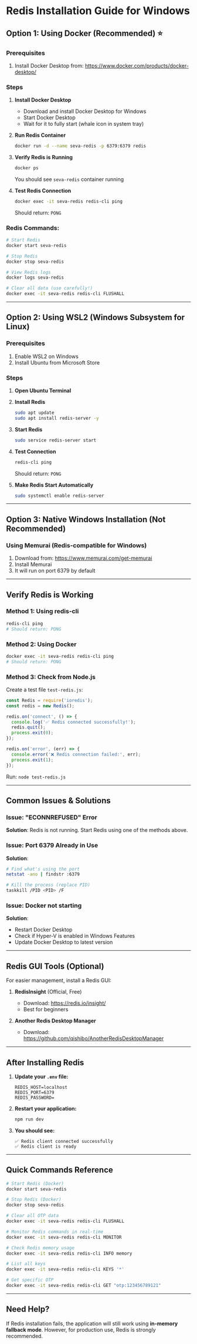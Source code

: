 # Redis Installation Guide for Windows

## Option 1: Using Docker (Recommended) ⭐

### Prerequisites
1. Install Docker Desktop from: https://www.docker.com/products/docker-desktop/

### Steps
1. **Install Docker Desktop**
   - Download and install Docker Desktop for Windows
   - Start Docker Desktop
   - Wait for it to fully start (whale icon in system tray)

2. **Run Redis Container**
   ```bash
   docker run -d --name seva-redis -p 6379:6379 redis
   ```

3. **Verify Redis is Running**
   ```bash
   docker ps
   ```
   You should see `seva-redis` container running

4. **Test Redis Connection**
   ```bash
   docker exec -it seva-redis redis-cli ping
   ```
   Should return: `PONG`

### Redis Commands:
```bash
# Start Redis
docker start seva-redis

# Stop Redis
docker stop seva-redis

# View Redis logs
docker logs seva-redis

# Clear all data (use carefully!)
docker exec -it seva-redis redis-cli FLUSHALL
```

---

## Option 2: Using WSL2 (Windows Subsystem for Linux)

### Prerequisites
1. Enable WSL2 on Windows
2. Install Ubuntu from Microsoft Store

### Steps
1. **Open Ubuntu Terminal**

2. **Install Redis**
   ```bash
   sudo apt update
   sudo apt install redis-server -y
   ```

3. **Start Redis**
   ```bash
   sudo service redis-server start
   ```

4. **Test Connection**
   ```bash
   redis-cli ping
   ```
   Should return: `PONG`

5. **Make Redis Start Automatically**
   ```bash
   sudo systemctl enable redis-server
   ```

---

## Option 3: Native Windows Installation (Not Recommended)

### Using Memurai (Redis-compatible for Windows)
1. Download from: https://www.memurai.com/get-memurai
2. Install Memurai
3. It will run on port 6379 by default

---

## Verify Redis is Working

### Method 1: Using redis-cli
```bash
redis-cli ping
# Should return: PONG
```

### Method 2: Using Docker
```bash
docker exec -it seva-redis redis-cli ping
# Should return: PONG
```

### Method 3: Check from Node.js
Create a test file `test-redis.js`:
```javascript
const Redis = require('ioredis');
const redis = new Redis();

redis.on('connect', () => {
  console.log('✅ Redis connected successfully!');
  redis.quit();
  process.exit(0);
});

redis.on('error', (err) => {
  console.error('❌ Redis connection failed:', err);
  process.exit(1);
});
```

Run: `node test-redis.js`

---

## Common Issues & Solutions

### Issue: "ECONNREFUSED" Error
**Solution**: Redis is not running. Start Redis using one of the methods above.

### Issue: Port 6379 Already in Use
**Solution**: 
```bash
# Find what's using the port
netstat -ano | findstr :6379

# Kill the process (replace PID)
taskkill /PID <PID> /F
```

### Issue: Docker not starting
**Solution**: 
- Restart Docker Desktop
- Check if Hyper-V is enabled in Windows Features
- Update Docker Desktop to latest version

---

## Redis GUI Tools (Optional)

For easier management, install a Redis GUI:

1. **RedisInsight** (Official, Free)
   - Download: https://redis.io/insight/
   - Best for beginners

2. **Another Redis Desktop Manager**
   - Download: https://github.com/qishibo/AnotherRedisDesktopManager

---

## After Installing Redis

1. **Update your `.env` file:**
   ```env
   REDIS_HOST=localhost
   REDIS_PORT=6379
   REDIS_PASSWORD=
   ```

2. **Restart your application:**
   ```bash
   npm run dev
   ```

3. **You should see:**
   ```
   ✅ Redis client connected successfully
   ✅ Redis client is ready
   ```

---

## Quick Commands Reference

```bash
# Start Redis (Docker)
docker start seva-redis

# Stop Redis (Docker)
docker stop seva-redis

# Clear all OTP data
docker exec -it seva-redis redis-cli FLUSHALL

# Monitor Redis commands in real-time
docker exec -it seva-redis redis-cli MONITOR

# Check Redis memory usage
docker exec -it seva-redis redis-cli INFO memory

# List all keys
docker exec -it seva-redis redis-cli KEYS '*'

# Get specific OTP
docker exec -it seva-redis redis-cli GET "otp:123456789121"
```

---

## Need Help?

If Redis installation fails, the application will still work using **in-memory fallback mode**. However, for production use, Redis is strongly recommended.
